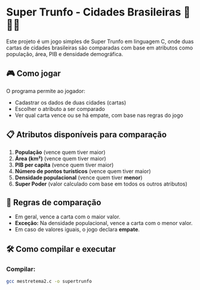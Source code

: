 # Super Trunfo - Cidades Brasileiras 🌆🇧🇷

Este projeto é um jogo simples de Super Trunfo em linguagem C, onde duas cartas de cidades brasileiras são comparadas com base em atributos como população, área, PIB e densidade demográfica.

## 🎮 Como jogar

O programa permite ao jogador:

- Cadastrar os dados de duas cidades (cartas)
- Escolher o atributo a ser comparado
- Ver qual carta vence ou se há empate, com base nas regras do jogo

## 📋 Atributos disponíveis para comparação

1. **População** (vence quem tiver maior)
2. **Área (km²)** (vence quem tiver maior)
3. **PIB per capita** (vence quem tiver maior)
4. **Número de pontos turísticos** (vence quem tiver maior)
5. **Densidade populacional** (vence quem tiver **menor**)
6. **Super Poder** (valor calculado com base em todos os outros atributos)

## 🧮 Regras de comparação

- Em geral, vence a carta com o maior valor.
- **Exceção:** Na densidade populacional, vence a carta com o menor valor.
- Em caso de valores iguais, o jogo declara **empate**.

## 🛠️ Como compilar e executar

### Compilar:
```bash
gcc mestretema2.c -o supertrunfo
